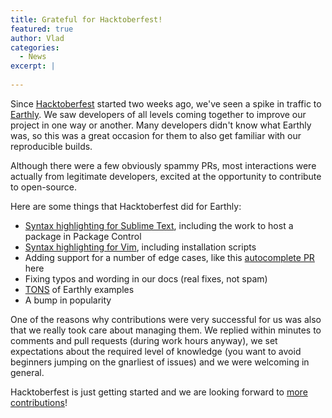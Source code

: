 ```yaml
---
title: Grateful for Hacktoberfest!
featured: true
author: Vlad
categories:
  - News
excerpt: |
    
---
```

Since [Hacktoberfest](/blog/hacktoberfest-2020) started two weeks ago, we've seen a spike in traffic to [Earthly](https://github.com/earthly/earthly). We saw developers of all levels coming together to improve our project in one way or another. Many developers didn't know what Earthly was, so this was a great occasion for them to also get familiar with our reproducible builds.

Although there were a few obviously spammy PRs, most interactions were actually from legitimate developers, excited at the opportunity to contribute to open-source.

Here are some things that Hacktoberfest did for Earthly:

- [Syntax highlighting for Sublime Text](https://github.com/earthly/sublimetext-earthly-syntax), including the work to host a package in Package Control
- [Syntax highlighting for Vim](https://github.com/earthly/earthly/tree/master/contrib/earthfile-syntax-highlighting-vim), including installation scripts
- Adding support for a number of edge cases, like this [autocomplete PR](https://github.com/earthly/earthly/pull/349) here
- Fixing typos and wording in our docs (real fixes, not spam)
- [TONS](https://github.com/earthly/earthly/tree/master/examples) of Earthly examples
- A bump in popularity

One of the reasons why contributions were very successful for us was also that we really took care about managing them. We replied within minutes to comments and pull requests (during work hours anyway), we set expectations about the required level of knowledge (you want to avoid beginners jumping on the gnarliest of issues) and we were welcoming in general.

Hacktoberfest is just getting started and we are looking forward to [more contributions](https://github.com/earthly/earthly/issues?q=is%3Aissue+is%3Aopen+label%3Ahacktoberfest)!
